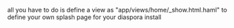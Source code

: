 all you have to do is define a view as  "app/views/home/_show.html.haml" to define your own splash page for your diaspora install